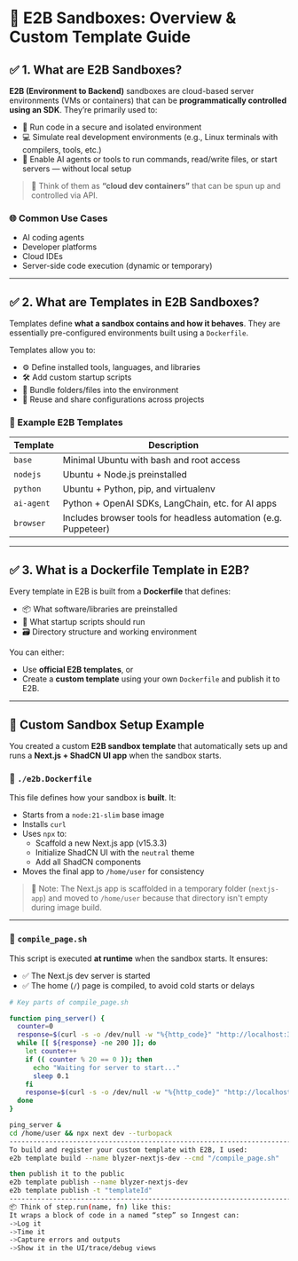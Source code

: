 # 🚀 E2B Sandboxes: Overview & Custom Template Guide

## ✅ 1. What are E2B Sandboxes?

**E2B (Environment to Backend)** sandboxes are cloud-based server environments (VMs or containers) that can be **programmatically controlled using an SDK**. They’re primarily used to:

- 🔐 Run code in a secure and isolated environment
- 💻 Simulate real development environments (e.g., Linux terminals with compilers, tools, etc.)
- 🤖 Enable AI agents or tools to run commands, read/write files, or start servers — without local setup

> 🧠 Think of them as **“cloud dev containers”** that can be spun up and controlled via API.

### 🌐 Common Use Cases
- AI coding agents  
- Developer platforms  
- Cloud IDEs  
- Server-side code execution (dynamic or temporary)

---

## ✅ 2. What are Templates in E2B Sandboxes?

Templates define **what a sandbox contains and how it behaves**. They are essentially pre-configured environments built using a `Dockerfile`.

Templates allow you to:

- ⚙️ Define installed tools, languages, and libraries
- 🛠 Add custom startup scripts
- 📂 Bundle folders/files into the environment
- 🔁 Reuse and share configurations across projects

### 🧩 Example E2B Templates

| Template     | Description                                             |
|--------------|---------------------------------------------------------|
| `base`       | Minimal Ubuntu with bash and root access                |
| `nodejs`     | Ubuntu + Node.js preinstalled                           |
| `python`     | Ubuntu + Python, pip, and virtualenv                    |
| `ai-agent`   | Python + OpenAI SDKs, LangChain, etc. for AI apps       |
| `browser`    | Includes browser tools for headless automation (e.g. Puppeteer) |

---

## ✅ 3. What is a Dockerfile Template in E2B?

Every template in E2B is built from a **Dockerfile** that defines:

- 📦 What software/libraries are preinstalled
- 🔧 What startup scripts should run
- 🗃 Directory structure and working environment

You can either:

- Use **official E2B templates**, or
- Create a **custom template** using your own `Dockerfile` and publish it to E2B.

---

## 🔨 Custom Sandbox Setup Example

You created a custom **E2B sandbox template** that automatically sets up and runs a **Next.js + ShadCN UI app** when the sandbox starts.

### 🔧 `./e2b.Dockerfile`

This file defines how your sandbox is **built**. It:

- Starts from a `node:21-slim` base image
- Installs `curl`
- Uses `npx` to:
  - Scaffold a new Next.js app (v15.3.3)
  - Initialize ShadCN UI with the `neutral` theme
  - Add all ShadCN components
- Moves the final app to `/home/user` for consistency

> 📁 Note: The Next.js app is scaffolded in a temporary folder (`nextjs-app`) and moved to `/home/user` because that directory isn't empty during image build.

---

### 📝 `compile_page.sh`

This script is executed **at runtime** when the sandbox starts. It ensures:

- ✅ The Next.js dev server is started
- ✅ The home (`/`) page is compiled, to avoid cold starts or delays

```bash
# Key parts of compile_page.sh

function ping_server() {
  counter=0
  response=$(curl -s -o /dev/null -w "%{http_code}" "http://localhost:3000")
  while [[ ${response} -ne 200 ]]; do
    let counter++
    if (( counter % 20 == 0 )); then
      echo "Waiting for server to start..."
      sleep 0.1
    fi
    response=$(curl -s -o /dev/null -w "%{http_code}" "http://localhost:3000")
  done
}

ping_server &
cd /home/user && npx next dev --turbopack
---------------------------------------------------------------------------------
To build and register your custom template with E2B, I used:
e2b template build --name blyzer-nextjs-dev --cmd "/compile_page.sh"

then publish it to the public
e2b template publish --name blyzer-nextjs-dev
e2b template publish -t "templateId"
---------------------------------------------------------------------------------
📦 Think of step.run(name, fn) like this:
It wraps a block of code in a named “step” so Inngest can:
->Log it
->Time it
->Capture errors and outputs
->Show it in the UI/trace/debug views


